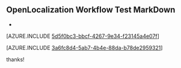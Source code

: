 ## OpenLocalization Workflow Test MarkDown
* 

[AZURE.INCLUDE [5d5f0bc3-bbcf-4267-9e34-f23145a4e07f](calleeMd1.md)]



[AZURE.INCLUDE [3a6fc8d4-5ab7-4b4e-88da-b78de2959321](calleeMd2.md)]

 
thanks!